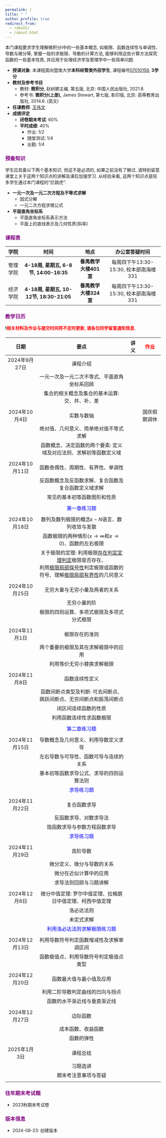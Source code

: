 ```yaml
---
permalink: /
title: " "
author_profile: true
redirect_from: 
  - /about/
  - /about.html
---
```

本门课程要求学生理解微积分I中的一些基本概念, 如极限、函数连续性与单调性、导数与微分等, 掌握一般的求极限、导数的计算方法, 能够利用这些计算方法探究函数的一些基本性质, 并应用于处理经济学及管理学中一些简单问题.

* **授课对象**: 本课程面向暨南大学**本科经管类外招学生**, 课程编号<u>07010156</u>, **3学分**
* **教材及参考书目**
  * 教材: **微积分**, 赵树嫄主编, 第五版, 北京: 中国人民出版社, 2021.8.
  * 参考书: **微积分(上册),**  James Stewart, 第七版, 影印版, 北京: 高等教育出版社, 2014.6. (英文)
* **任课教师**: [王伟文](https://wangyuanhao.github.io)
* **成绩评定**
  * **闭卷期末考试**: 60%
  * **平时成绩**: 40%
    * 作业: 1/2
    * 随堂测试: 1/4
    * 出勤: 1/4

### <font color=purple>预备知识</font>

学生应具备以下两个基本知识, 但这不是必须的, 如果之前没有了解过, 请特别留意课堂上关于这两个知识点的讲解及课后加强学习. 从经验来看, 这两个知识点是较多学生通过本门课程的“拦路虎”.

* **一元一次及一元二次方程及不等式求解**
  * 因式分解
  * 一元二次方程求根公式
* **平面直角坐标系**
  * 平面直角坐标系表示方法
  * 平面上的直线表示及几何性质(斜率)

### <font color=purple>课程表</font>

|   学院   |                   时间                   |         地点          |             办公室答疑时间             |
| :------: | :--------------------------------------: | :-------------------: | :------------------------------------: |
| 管理学院 |  **4-18周, 星期五, 6-8节, 14:00-16:35**  | **番禺教学大楼401室** | 每周四下午13:30-15:30, 校本部南海楼331 |
| 经济学院 | **4-18周, 星期五, 10-12节, 18:30-21:05** | **番禺教学大楼324室** | 每周四下午13:30-15:30, 校本部南海楼331 |

### <font color=purple>教学日历</font>

❗️<font color=red>**相关材料及作业与提交时间将不定时更新, 请各位同学留意通知信息.**</font>

|      日期      |                             要点                             | 讲义 | <font color=red>作业</font> |
| :------------: | :----------------------------------------------------------: | :--: | :-------------------------: |
| 2024年9月27日  |                           课程介绍                           |      |                             |
|                |         一元一次及一元二次不等式、平面直角坐标系回顾         |      |                             |
|                |        集合的相关概念及集合的基本运算: 交、并、补、差        |      |                             |
|                |                                                              |      |                             |
| 2024年10月4日  |                          实数与数轴                          |      |        国庆假期调休         |
|                |            绝对值、几何意义、简单绝对值不等式求解            |      |                             |
|                | 函数概念、决定函数的两个要素: 定义域及对应法则、求解初等函数定义域 |      |                             |
|                |                                                              |      |                             |
| 2024年10月11日 |              函数奇偶性、周期性、有界性、单调性              |      |                             |
|                |     反函数概念及反函数求解、复合函数及复合函数定义域求解     |      |                             |
|                |                 常见的基本初等函数图形和性质                 |      |                             |
|                |                                                              |      |                             |
|                |             <font color=blue>第一章练习题</font>             |      |                             |
|                |                                                              |      |                             |
| 2024年10月18日 |     数列及数列极限的概念$\epsilon-N$语言、数列收敛与发散     |      |                             |
|                | 函数极限的两种情形($x\rightarrow \infty$和$x\rightarrow 0$)、函数的左右极限 |      |                             |
|                | 关于极限的定理: 利用极限<u>存在判定定理判定</u>极限是否存在、<br />利用<u>极限局部保号性</u>判定极限或函数的符号、理解<u>极限局部有界性</u>的几何意义 |      |                             |
|                |                                                              |      |                             |
| 2024年10月25日 |                无穷大量与无穷小量及两者的关系                |      |                             |
|                |                         无穷小量的阶                         |      |                             |
|                |          极限的四则运算、多项式极限及多项式分式极限          |      |                             |
|                |                                                              |      |                             |
| 2024年11月1日  |                        极限存在的准则                        |      |                             |
|                |             两个重要的极限及其在求解极限中的应用             |      |                             |
|                |                  利用等价无穷小替换求解极限                  |      |                             |
|                |                                                              |      |                             |
| 2024年11月8日  |                        函数连续性定义                        |      |                             |
|                | 函数间断点类型及判断: 可去间断点、跳跃间断点、无穷间断点和振荡间断点 |      |                             |
|                |                     闭区间连续函数的性质                     |      |                             |
|                |                   利用函数连续性求函数极限                   |      |                             |
|                |                                                              |      |                             |
|                |             <font color=blue>第二章练习题</font>             |      |                             |
|                |                                                              |      |                             |
| 2024年11月15日 |             导数概念及几何意义、利用导数定义求导             |      |                             |
|                |            左右导数与可导性、函数可导与连续的关系            |      |                             |
|                |           基本初等函数求导公式、求导的四则运算法则           |      |                             |
|                |              <font color=blue>求导练习题</font>              |      |                             |
|                |                                                              |      |                             |
| 2024年11月22日 |                         复合函数求导                         |      |                             |
|                |                    反函数求导、对数求导法                    |      |                             |
|                |                 隐函数求导与参数方程函数求导                 |      |                             |
|                |              <font color=blue>求导练习题</font>              |      |                             |
|                |                                                              |      |                             |
| 2024年11月29日 |                           高阶导数                           |      |                             |
|                |                  微分定义、微分与导数的关系                  |      |                             |
|                |                    微分在近似计算中的应用                    |      |                             |
|                |                    求导法则回顾与习题讲解                    |      |                             |
|                |                                                              |      |                             |
| 2024年12月6日  |  微分中值定理: 罗尔中值定理、拉格朗日中值定理、柯西中值定理  |      |                             |
|                |                          洛必达法则                          |      |                             |
|                |                          未定式求解                          |      |                             |
|                |     <font color=blue>利用洛必达法则求解极限练习题</font>     |      |                             |
|                |                                                              |      |                             |
| 2024年12月13日 |           利用导数符号判定函数增减性及求解单调区间           |      |                             |
|                |            函数极值点、利用导数符号判定极值点类型            |      |                             |
|                |                                                              |      |                             |
| 2024年12月20日 |                   函数最大值与最小值及应用                   |      |                             |
|                |               利用二阶导数判定曲线的凹向与拐点               |      |                             |
|                |                 函数的水平渐近线与垂直渐近线                 |      |                             |
|                |                                                              |      |                             |
| 2024年12月27日 |                           边际函数                           |      |                             |
|                |                      成本函数、收益函数                      |      |                             |
|                |                          函数的弹性                          |      |                             |
|                |                                                              |      |                             |
|  2025年1月3日  |                           课程总结                           |      |                             |
|                |                           习题选讲                           |      |                             |
|                |                     期末考注意事项与答疑                     |      |                             |
|                |                                                              |      |                             |

### <font color=purple>往年期末考试题</font>

* 2023秋期末考试卷

### <font color=purple>版本信息</font>

* 2024-08-23: 创建版本
